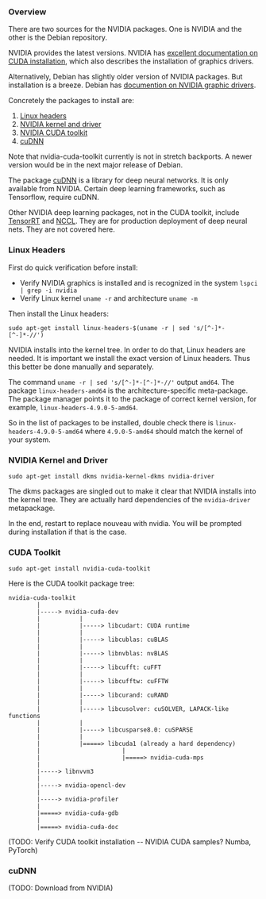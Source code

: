 ### Overview

There are two sources for the NVIDIA packages. One is NVIDIA and the other is the Debian repository.

NVIDIA provides the latest versions. NVIDIA has [excellent documentation on CUDA installation](https://docs.nvidia.com/cuda/cuda-installation-guide-linux/), which also describes the installation of graphics drivers.

Alternatively, Debian has slightly older version of NVIDIA packages. But installation is a breeze. Debian has [documention on NVIDIA graphic drivers](https://wiki.debian.org/NvidiaGraphicsDrivers).

Concretely the packages to install are:

1. [Linux headers](https://packages.debian.org/stretch/linux-headers-amd64)
2. [NVIDIA kernel and driver](https://packages.debian.org/stretch/nvidia-driver)
3. [NVIDIA CUDA toolkit](https://packages.debian.org/stretch/nvidia-cuda-toolkit)
4. [cuDNN](https://developer.nvidia.com/cudnn)

Note that nvidia-cuda-toolkit currently is not in stretch backports. A newer version would be in the next major release of Debian.

The package [cuDNN](https://developer.nvidia.com/cudnn) is a library for deep neural networks. It is only available from NVIDIA. Certain deep learning frameworks, such as Tensorflow, require cuDNN.

Other NVIDIA deep learning packages, not in the CUDA toolkit, include [TensorRT](https://developer.nvidia.com/tensorrt) and [NCCL](https://developer.nvidia.com/nccl). They are for production deployment of deep neural nets. They are not covered here.

### Linux Headers

First do quick verification before install:

* Verify NVIDIA graphics is installed and is recognized in the system `lspci | grep -i nvidia`
* Verify Linux kernel `uname -r` and architecture `uname -m`

Then install the Linux headers:

`sudo apt-get install linux-headers-$(uname -r | sed 's/[^-]*-[^-]*-//')`

NVIDIA installs into the kernel tree. In order to do that, Linux headers are needed. It is important we install the exact version of Linux headers. Thus this better be done manually and separately.

The command `uname -r | sed 's/[^-]*-[^-]*-//'` output `amd64`. The package `linux-headers-amd64` is the architecture-specific meta-package. The package manager points it to the package of correct kernel version, for example, `linux-headers-4.9.0-5-amd64`.

So in the list of packages to be installed, double check there is `linux-headers-4.9.0-5-amd64` where `4.9.0-5-amd64` should match the kernel of your system.

### NVIDIA Kernel and Driver

`sudo apt-get install dkms nvidia-kernel-dkms nvidia-driver`

The dkms packages are singled out to make it clear that NVIDIA installs into the kernel tree. They are actually hard dependencies of the `nvidia-driver` metapackage.

In the end, restart to replace nouveau with nvidia. You will be prompted during installation if that is the case.

### CUDA Toolkit

`sudo apt-get install nvidia-cuda-toolkit`

Here is the CUDA toolkit package tree:

    nvidia-cuda-toolkit
            |
            |-----> nvidia-cuda-dev
            |           |
            |           |-----> libcudart: CUDA runtime
            |           |
            |           |-----> libcublas: cuBLAS
            |           |
            |           |-----> libnvblas: nvBLAS
            |           |
            |           |-----> libcufft: cuFFT
            |           |
            |           |-----> libcufftw: cuFFTW
            |           |
            |           |-----> libcurand: cuRAND
            |           |
            |           |-----> libcusolver: cuSOLVER, LAPACK-like functions
            |           |
            |           |-----> libcusparse8.0: cuSPARSE
            |           |
            |           |=====> libcuda1 (already a hard dependency)
            |                       |
            |                       |=====> nvidia-cuda-mps
            |
            |-----> libnvvm3
            |
            |-----> nvidia-opencl-dev
            |
            |-----> nvidia-profiler
            |
            |=====> nvidia-cuda-gdb
            |
            |=====> nvidia-cuda-doc

(TODO: Verify CUDA toolkit installation -- NVIDIA CUDA samples? Numba, PyTorch)

### cuDNN

(TODO: Download from NVIDIA)
